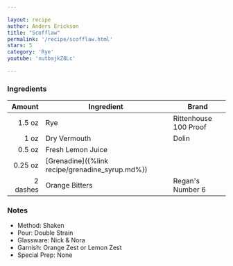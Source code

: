 ```yaml
---

layout: recipe
author: Anders Erickson
title: "Scofflaw"
permalink: '/recipe/scofflaw.html'
stars: 5
category: 'Rye'
youtube: 'nutbajkZ8Lc'

---
```


### Ingredients

| Amount  | Ingredient               | Brand                |
| -------: | ----------------- | --------------------- |
|   1.5 oz | Rye               | Rittenhouse 100 Proof |
|     1 oz | Dry Vermouth      | Dolin                 |
|   0.5 oz | Fresh Lemon Juice |
|  0.25 oz | [Grenadine]({%link recipe/grenadine_syrup.md%})         |
| 2 dashes | Orange Bitters    | Regan's Number 6      |

### Notes

- Method: Shaken
- Pour: Double Strain
- Glassware: Nick & Nora
- Garnish: Orange Zest or Lemon Zest
- Special Prep: None

